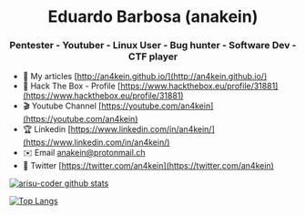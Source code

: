 <h1 align="center">Eduardo Barbosa (anakein)</h1>
<h3 align="center">Pentester - Youtuber - Linux User - Bug hunter - Software Dev - CTF player</h3>

- 📝 My articles [http://an4kein.github.io/](http://an4kein.github.io/)
- 🔋  Hack The Box - Profile [https://www.hackthebox.eu/profile/31881](https://www.hackthebox.eu/profile/31881)
- 🎬 Youtube Channel [https://youtube.com/an4kein](https://youtube.com/an4kein)
- 🏆 Linkedin [https://www.linkedin.com/in/an4kein/](https://www.linkedin.com/in/an4kein/)
- ✉️ Email anakein@protonmail.ch
- 📲 Twitter [https://twitter.com/an4kein](https://twitter.com/an4kein)


[![arisu-coder github stats](https://github-readme-stats.vercel.app/api?username=an4kein&theme=chartreuse-dark&show_icons=true&include_all_commits=true)](https://github.com/an4kein/)

[![Top Langs](https://github-readme-stats.vercel.app/api/top-langs/?username=an4kein&hide=javascript,html,php,css&langs_count=9&theme=chartreuse-dark&layout=compact)](https://github.com/an4kein/github-readme-stats)

<!--
**an4kein/an4kein** is a ✨ _special_ ✨ repository because its `README.md` (this file) appears on your GitHub profile.

Here are some ideas to get you started:

- 🔭 I’m currently working on ...
- 🌱 I’m currently learning ...
- 👯 I’m looking to collaborate on ...
- 🤔 I’m looking for help with ...
- 💬 Ask me about ...
- 📫 How to reach me: ...
- 😄 Pronouns: ...
- ⚡ Fun fact: ...
-->
